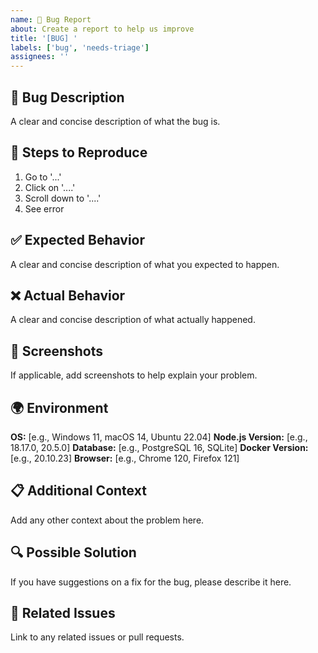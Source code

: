 ```yaml
---
name: 🐛 Bug Report
about: Create a report to help us improve
title: '[BUG] '
labels: ['bug', 'needs-triage']
assignees: ''
---
```


## 🐛 Bug Description

A clear and concise description of what the bug is.

## 🔄 Steps to Reproduce

1. Go to '...'
2. Click on '....'
3. Scroll down to '....'
4. See error

## ✅ Expected Behavior

A clear and concise description of what you expected to happen.

## ❌ Actual Behavior

A clear and concise description of what actually happened.

## 📸 Screenshots

If applicable, add screenshots to help explain your problem.

## 🌍 Environment

**OS:** [e.g., Windows 11, macOS 14, Ubuntu 22.04]
**Node.js Version:** [e.g., 18.17.0, 20.5.0]
**Database:** [e.g., PostgreSQL 16, SQLite]
**Docker Version:** [e.g., 20.10.23]
**Browser:** [e.g., Chrome 120, Firefox 121]

## 📋 Additional Context

Add any other context about the problem here.

## 🔍 Possible Solution

If you have suggestions on a fix for the bug, please describe it here.

## 📝 Related Issues

Link to any related issues or pull requests.
